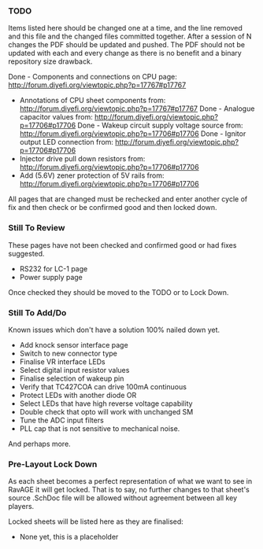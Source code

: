 ### TODO

Items listed here should be changed one at a time, and the line removed and this
file and the changed files committed together. After a session of N changes the
PDF should be updated and pushed. The PDF should not be updated with each and
every change as there is no benefit and a binary repository size drawback.

Done - Components and connections on CPU page: http://forum.diyefi.org/viewtopic.php?p=17767#p17767
 - Annotations of CPU sheet components from: http://forum.diyefi.org/viewtopic.php?p=17767#p17767
Done - Analogue capacitor values from: http://forum.diyefi.org/viewtopic.php?p=17706#p17706
Done - Wakeup circuit supply voltage source from: http://forum.diyefi.org/viewtopic.php?p=17706#p17706
Done - Ignitor output LED connection from: http://forum.diyefi.org/viewtopic.php?p=17706#p17706
 - Injector drive pull down resistors from: http://forum.diyefi.org/viewtopic.php?p=17706#p17706
 - Add (5.6V) zener protection of 5V rails from: http://forum.diyefi.org/viewtopic.php?p=17706#p17706

All pages that are changed must be rechecked and enter another cycle of fix and
then check or be confirmed good and then locked down.

### Still To Review

These pages have not been checked and confirmed good or had fixes suggested.

 - RS232 for LC-1 page
 - Power supply page

Once checked they should be moved to the TODO or to Lock Down.

### Still To Add/Do

Known issues which don't have a solution 100% nailed down yet.

 - Add knock sensor interface page
 - Switch to new connector type
 - Finalise VR interface LEDs
 - Select digital input resistor values
 - Finalise selection of wakeup pin
 - Verify that TC427COA can drive 100mA continuous
 - Protect LEDs with another diode OR
 - Select LEDs that have high reverse voltage capability
 - Double check that opto will work with unchanged SM
 - Tune the ADC input filters
 - PLL cap that is not sensitive to mechanical noise.

And perhaps more.

### Pre-Layout Lock Down

As each sheet becomes a perfect representation of what we want to see in RavAGE
it will get locked. That is to say, no further changes to that sheet's source
.SchDoc file will be allowed without agreement between all key players.

Locked sheets will be listed here as they are finalised:

 - None yet, this is a placeholder

